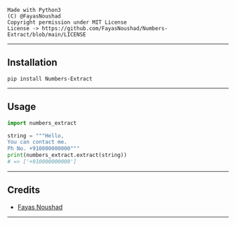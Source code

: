 ```
Made with Python3
(C) @FayasNoushad
Copyright permission under MIT License
License -> https://github.com/FayasNoushad/Numbers-Extract/blob/main/LICENSE
```

---

## Installation

```
pip install Numbers-Extract
```

---

## Usage

```py
import numbers_extract

string = """Hello,
You can contact me.
Ph No. +910000000000"""
print(numbers_extract.extract(string))
# => ['+910000000000']
```

---

## Credits

- [Fayas Noushad](https://github.com/FayasNoushad)

---
